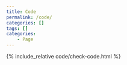 ```yaml
---
title: Code
permalink: /code/
categories: []
tags: []
categories:
    - Page
---
```


{% include_relative code/check-code.html %}
